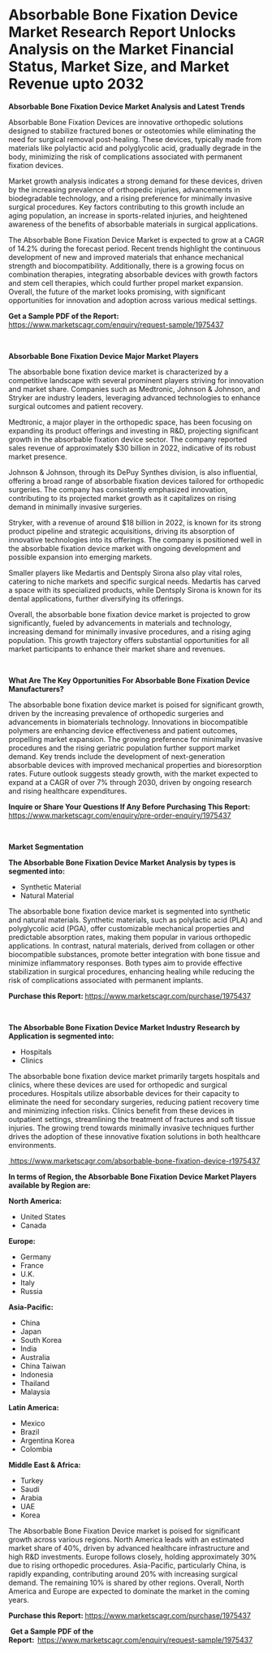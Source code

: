 <p><h1>Absorbable Bone Fixation Device Market Research Report Unlocks Analysis on the Market Financial Status, Market Size, and Market Revenue upto 2032</h1></p><p><strong>Absorbable Bone Fixation Device Market Analysis and Latest Trends</strong></p>
<p><p>Absorbable Bone Fixation Devices are innovative orthopedic solutions designed to stabilize fractured bones or osteotomies while eliminating the need for surgical removal post-healing. These devices, typically made from materials like polylactic acid and polyglycolic acid, gradually degrade in the body, minimizing the risk of complications associated with permanent fixation devices.</p><p>Market growth analysis indicates a strong demand for these devices, driven by the increasing prevalence of orthopedic injuries, advancements in biodegradable technology, and a rising preference for minimally invasive surgical procedures. Key factors contributing to this growth include an aging population, an increase in sports-related injuries, and heightened awareness of the benefits of absorbable materials in surgical applications.</p><p>The Absorbable Bone Fixation Device Market is expected to grow at a CAGR of 14.2% during the forecast period. Recent trends highlight the continuous development of new and improved materials that enhance mechanical strength and biocompatibility. Additionally, there is a growing focus on combination therapies, integrating absorbable devices with growth factors and stem cell therapies, which could further propel market expansion. Overall, the future of the market looks promising, with significant opportunities for innovation and adoption across various medical settings.</p></p>
<p><strong>Get a Sample PDF of the Report:&nbsp;</strong> <a href="https://www.marketscagr.com/enquiry/request-sample/1975437?utm_campaign=3164&utm_medium=2&utm_source=Github&utm_content=ia&utm_term=16042025&utm_id=absorbable-bone-fixation-device">https://www.marketscagr.com/enquiry/request-sample/1975437</a></p>
<p>&nbsp;</p>
<p><strong>Absorbable Bone Fixation Device Major Market Players</strong></p>
<p><p>The absorbable bone fixation device market is characterized by a competitive landscape with several prominent players striving for innovation and market share. Companies such as Medtronic, Johnson & Johnson, and Stryker are industry leaders, leveraging advanced technologies to enhance surgical outcomes and patient recovery.</p><p>Medtronic, a major player in the orthopedic space, has been focusing on expanding its product offerings and investing in R&D, projecting significant growth in the absorbable fixation device sector. The company reported sales revenue of approximately $30 billion in 2022, indicative of its robust market presence.</p><p>Johnson & Johnson, through its DePuy Synthes division, is also influential, offering a broad range of absorbable fixation devices tailored for orthopedic surgeries. The company has consistently emphasized innovation, contributing to its projected market growth as it capitalizes on rising demand in minimally invasive surgeries.</p><p>Stryker, with a revenue of around $18 billion in 2022, is known for its strong product pipeline and strategic acquisitions, driving its absorption of innovative technologies into its offerings. The company is positioned well in the absorbable fixation device market with ongoing development and possible expansion into emerging markets.</p><p>Smaller players like Medartis and Dentsply Sirona also play vital roles, catering to niche markets and specific surgical needs. Medartis has carved a space with its specialized products, while Dentsply Sirona is known for its dental applications, further diversifying its offerings.</p><p>Overall, the absorbable bone fixation device market is projected to grow significantly, fueled by advancements in materials and technology, increasing demand for minimally invasive procedures, and a rising aging population. This growth trajectory offers substantial opportunities for all market participants to enhance their market share and revenues.</p></p>
<p>&nbsp;</p>
<p><strong>What Are The Key Opportunities For Absorbable Bone Fixation Device Manufacturers?</strong></p>
<p><p>The absorbable bone fixation device market is poised for significant growth, driven by the increasing prevalence of orthopedic surgeries and advancements in biomaterials technology. Innovations in biocompatible polymers are enhancing device effectiveness and patient outcomes, propelling market expansion. The growing preference for minimally invasive procedures and the rising geriatric population further support market demand. Key trends include the development of next-generation absorbable devices with improved mechanical properties and bioresorption rates. Future outlook suggests steady growth, with the market expected to expand at a CAGR of over 7% through 2030, driven by ongoing research and rising healthcare expenditures.</p></p>
<p><strong>Inquire or Share Your Questions If Any Before Purchasing This Report:</strong> <a href="https://www.marketscagr.com/enquiry/pre-order-enquiry/1975437?utm_campaign=3164&utm_medium=2&utm_source=Github&utm_content=ia&utm_term=16042025&utm_id=absorbable-bone-fixation-device">https://www.marketscagr.com/enquiry/pre-order-enquiry/1975437</a></p>
<p>&nbsp;</p>
<p><strong>Market Segmentation</strong></p>
<p><strong>The Absorbable Bone Fixation Device Market Analysis by types is segmented into:</strong></p>
<p><ul><li>Synthetic Material</li><li>Natural Material</li></ul></p>
<p><p>The absorbable bone fixation device market is segmented into synthetic and natural materials. Synthetic materials, such as polylactic acid (PLA) and polyglycolic acid (PGA), offer customizable mechanical properties and predictable absorption rates, making them popular in various orthopedic applications. In contrast, natural materials, derived from collagen or other biocompatible substances, promote better integration with bone tissue and minimize inflammatory responses. Both types aim to provide effective stabilization in surgical procedures, enhancing healing while reducing the risk of complications associated with permanent implants.</p></p>
<p><strong>Purchase this Report:&nbsp;</strong><a href="https://www.marketscagr.com/purchase/1975437?utm_campaign=3164&utm_medium=2&utm_source=Github&utm_content=ia&utm_term=16042025&utm_id=absorbable-bone-fixation-device">https://www.marketscagr.com/purchase/1975437</a></p>
<p>&nbsp;</p>
<p><strong>The Absorbable Bone Fixation Device Market Industry Research by Application is segmented into:</strong></p>
<p><ul><li>Hospitals</li><li>Clinics</li></ul></p>
<p><p>The absorbable bone fixation device market primarily targets hospitals and clinics, where these devices are used for orthopedic and surgical procedures. Hospitals utilize absorbable devices for their capacity to eliminate the need for secondary surgeries, reducing patient recovery time and minimizing infection risks. Clinics benefit from these devices in outpatient settings, streamlining the treatment of fractures and soft tissue injuries. The growing trend towards minimally invasive techniques further drives the adoption of these innovative fixation solutions in both healthcare environments.</p></p>
<p><a href="https://www.marketscagr.com/absorbable-bone-fixation-device-r1975437?utm_campaign=3164&utm_medium=2&utm_source=Github&utm_content=ia&utm_term=16042025&utm_id=absorbable-bone-fixation-device">&nbsp;https://www.marketscagr.com/absorbable-bone-fixation-device-r1975437</a></p>
<p><strong>In terms of Region, the Absorbable Bone Fixation Device Market Players available by Region are:</strong></p>
<p>
    <p> <strong> North America: </strong>
        <ul>
            <li>United States</li>
            <li>Canada</li>
        </ul>
        </p> 
    <p> <strong> Europe: </strong>
        <ul>
            <li>Germany</li>
            <li>France</li>
            <li>U.K.</li>
            <li>Italy</li>
            <li>Russia</li>
        </ul>
        </p> 
    <p> <strong> Asia-Pacific: </strong>
        <ul>
            <li>China</li>
            <li>Japan</li>
            <li>South Korea</li>
            <li>India</li>
            <li>Australia</li>
            <li>China Taiwan</li>
            <li>Indonesia</li>
            <li>Thailand</li>
            <li>Malaysia</li>
        </ul>
        </p> 
    <p> <strong> Latin America: </strong>
        <ul>
            <li>Mexico</li>
            <li>Brazil</li>
            <li>Argentina Korea</li>
            <li>Colombia</li>
        </ul>
        </p> 
    <p> <strong> Middle East & Africa: </strong>
        <ul>
            <li>Turkey</li>
            <li>Saudi</li>
            <li>Arabia</li>
            <li>UAE</li>
            <li>Korea</li>
        </ul>
    </p>
    </p>
<p><p>The Absorbable Bone Fixation Device market is poised for significant growth across various regions. North America leads with an estimated market share of 40%, driven by advanced healthcare infrastructure and high R&D investments. Europe follows closely, holding approximately 30% due to rising orthopedic procedures. Asia-Pacific, particularly China, is rapidly expanding, contributing around 20% with increasing surgical demand. The remaining 10% is shared by other regions. Overall, North America and Europe are expected to dominate the market in the coming years.</p></p>
<p><strong>Purchase this Report: </strong><a href="https://www.marketscagr.com/purchase/1975437?utm_campaign=3164&utm_medium=2&utm_source=Github&utm_content=ia&utm_term=16042025&utm_id=absorbable-bone-fixation-device">https://www.marketscagr.com/purchase/1975437</a></p>
<p>&nbsp;<strong>Get a Sample PDF of the Report:&nbsp;&nbsp;</strong><a href="https://www.marketscagr.com/enquiry/request-sample/1975437?utm_campaign=3164&utm_medium=2&utm_source=Github&utm_content=ia&utm_term=16042025&utm_id=absorbable-bone-fixation-device">https://www.marketscagr.com/enquiry/request-sample/1975437</a></p>
<p><strong></strong></p>
<p><p></p><p></p><p></p></p>